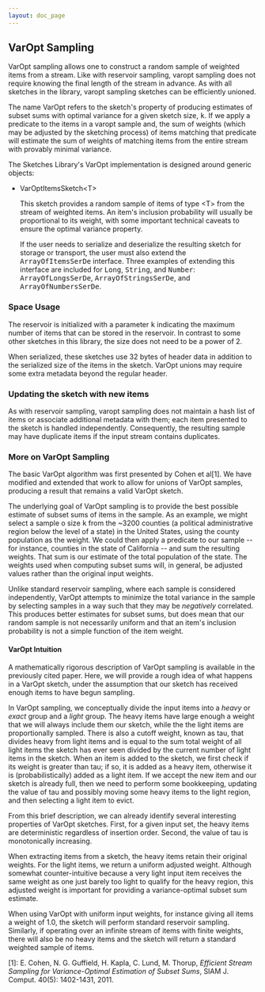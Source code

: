 ```yaml
---
layout: doc_page
---
```


## VarOpt Sampling

VarOpt sampling allows one to construct a random sample of weighted items from a stream. Like with reservoir sampling, varopt sampling does not require knowing the final length of the stream in advance. As with all sketches in the library, varopt sampling sketches can be efficiently unioned.

The name VarOpt refers to the sketch's property of producing estimates of subset sums with optimal variance for a given sketch size, <tt>k</tt>. If we apply a predicate to the items in a varopt sample and, the sum of weights (which may be adjusted by the sketching process) of items matching that predicate will estimate the sum of weights of matching items from the entire stream with provably minimal variance.

The Sketches Library's VarOpt implementation is designed around generic objects:

* VarOptItemsSketch&lt;T&gt;

    This sketch provides a random sample of items of type &lt;T&gt; from the stream of weighted items.
    An item's inclusion probability will usually be proportional to its weight, with some
    important technical caveats to ensure the optimal variance property.

    If the user needs to serialize and deserialize the resulting sketch for storage or transport, 
    the user must also extend the <tt>ArrayOfItemsSerDe</tt> interface. Three examples of 
    extending this interface are included for <tt>Long</tt>,
    <tt>String</tt>, and <tt>Number</tt>: <tt>ArrayOfLongsSerDe</tt>, <tt>ArrayOfStringsSerDe</tt>,
    and <tt>ArrayOfNumbersSerDe</tt>.
    

### Space Usage

The reservoir is initialized with a parameter <tt>k</tt> indicating the maximum number of items 
that can be stored in the reservoir. In contrast to some other sketches in this library, the size does
not need to be a power of 2.

When serialized, these sketches use 32 bytes of header data in addition to the serialized size of the
items in the sketch. VarOpt unions may require some extra metadata beyond the regular header.


### Updating the sketch with new items

As with reservoir sampling, varopt sampling does not maintain a hash list of items or associate additional metadata with them;
each item presented to the sketch is handled independently. Consequently, the resulting sample may have
duplicate items if the input stream contains duplicates.


### More on VarOpt Sampling

The basic VarOpt algorithm was first presented by Cohen et al[1]. We have modified and extended that work to allow for unions of VarOpt samples, producing a result that remains a valid VarOpt sketch.

The underlying goal of VarOpt sampling is to provide the best possible estimate of subset sums of items in the sample. As an example, we might select a sample o size <tt>k</tt> from the ~3200 counties (a political administrative region below the level of a state) in the United States, using the county population as the weight. We could then apply a predicate to our sample -- for instance, counties in the state of California -- and sum the resulting weights. That sum is our estimate of the total population of the state. The weights used when computing subset sums will, in general, be adjusted values rather than the original input weights.

Unlike standard reservoir sampling, where each sample is considered independently, VarOpt attempts to minimize the total variance in the sample by selecting samples in a way such that they may be <em>negatively</em> correlated. This produces better estimates for subset sums, but does mean that our random sample is not necessarily uniform and that an item's inclusion probability is not a simple function of the item weight.


#### VarOpt Intuition

A mathematically rigorous description of VarOpt sampling is available in the previously cited paper. Here, we will provide a rough idea of what happens in a VarOpt sketch, under the assumption that our sketch has received enough items to have begun sampling.

In VarOpt sampling, we conceptually divide the input items into a <em>heavy</em> or <em>exact</em> group and a <em>light</em> group. The heavy items have large enough a weight that we will always include them our sketch, while the the light items are proportionally sampled. There is also a cutoff weight, known as tau, that divides heavy from light items and is equal to the sum total weight of all light items the sketch has ever seen divided by the current number of light items in the sketch. When an item is added to the sketch, we first check if its weight is greater than tau; if so, it is added as a heavy item, otherwise it is (probabilistically) added as a light item. If we accept the new item and our sketch is already full, then we need to perform some bookkeeping, updating the value of tau and possibly moving some heavy items to the light region, and then selecting a light item to evict.

From this brief description, we can already identify several interesting properties of VarOpt sketches. First, for a given input set, the heavy items are deterministic regardless of insertion order. Second, the value of tau is monotonically increasing.

When extracting items from a sketch, the heavy items retain their original weights. For the light items, we return a uniform adjusted weight. Although somewhat counter-intuitive because a very light input item receives the same weight as one just barely too light to qualify for the heavy region, this adjusted weight is important for providing a variance-optimal subset sum estimate.

When using VarOpt with uniform input weights, for instance giving all items a weight of 1.0, the sketch will perform standard reservoir sampling. Similarly, if operating over an infinite stream of items with finite weights, there will also be no heavy items and the sketch will return a standard weighted sample of items.

[1]: E. Cohen, N. G. Guffield, H. Kapla, C. Lund, M. Thorup, <em>Efficient Stream Sampling for Variance-Optimal Estimation of Subset Sums</em>, SIAM J. Comput. 40(5): 1402-1431, 2011.
